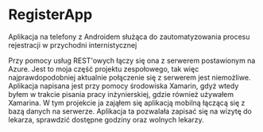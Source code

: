 # RegisterApp
Aplikacja na telefony z Androidem służąca do zautomatyzowania procesu rejestracji w przychodni internistycznej

Przy pomocy usług REST'owych łączy się ona z serwerem postawionym na Azure. Jest to moja część projektu zespołowego, tak więc najprawdopodobniej aktualnie połączenie się z serwerem jest niemożliwe.
Aplikacja napisana jest przy pomocy środowiska Xamarin, gdyż wtedy byłem w trakcie pisania pracy inżynierskiej, gdzie również używałem Xamarina.
W tym projekcie ja zająłem się aplikacją mobilną łączącą się z bazą danych na serwerze. Aplikacja ta pozwalała zapisać się na wizytę do lekarza, sprawdzić dostępne godziny oraz wolnych lekarzy.
